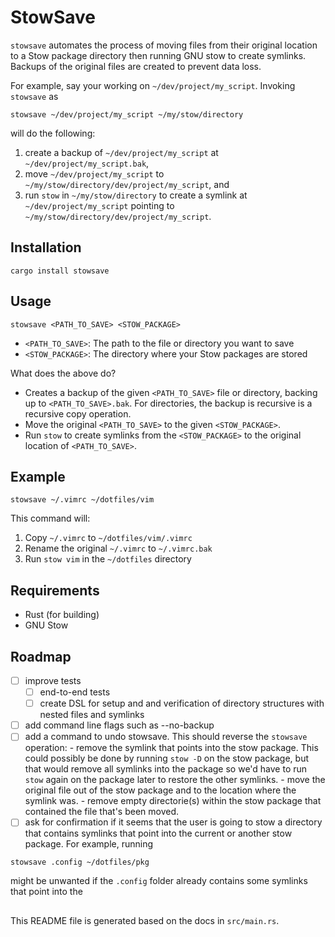# StowSave

`stowsave` automates the process of moving files from their original location to a Stow package
directory then running GNU stow to create symlinks. Backups of the original files are created
to prevent data loss.

For example, say your working on `~/dev/project/my_script`. Invoking `stowsave` as

```
stowsave ~/dev/project/my_script ~/my/stow/directory
```

will do the following:
  1. create a backup of `~/dev/project/my_script` at `~/dev/project/my_script.bak`,
  2. move `~/dev/project/my_script` to `~/my/stow/directory/dev/project/my_script`, and
  3. run `stow` in `~/my/stow/directory` to create a symlink at `~/dev/project/my_script`
     pointing to `~/my/stow/directory/dev/project/my_script`.

## Installation

`cargo install stowsave`

## Usage
```
stowsave <PATH_TO_SAVE> <STOW_PACKAGE>
```
- `<PATH_TO_SAVE>`: The path to the file or directory you want to save
- `<STOW_PACKAGE>`: The directory where your Stow packages are stored

What does the above do?
- Creates a backup of the given `<PATH_TO_SAVE>` file or directory, backing up to
`<PATH_TO_SAVE>.bak`. For directories, the backup is recursive is a recursive copy operation.
- Move the original `<PATH_TO_SAVE>` to the given `<STOW_PACKAGE>`.
- Run `stow` to create symlinks from the `<STOW_PACKAGE>` to the original location of
`<PATH_TO_SAVE>`.

## Example
```
stowsave ~/.vimrc ~/dotfiles/vim
```
This command will:
1. Copy `~/.vimrc` to `~/dotfiles/vim/.vimrc`
2. Rename the original `~/.vimrc` to `~/.vimrc.bak`
3. Run `stow vim` in the `~/dotfiles` directory

## Requirements

- Rust (for building)
- GNU Stow

## Roadmap

- [ ] improve tests
  - [ ] end-to-end tests
  - [ ] create DSL for setup and and verification of directory structures with nested files and symlinks
- [ ] add command line flags such as --no-backup
- [ ] add a command to undo stowsave. This should reverse the `stowsave` operation:
        - remove the symlink that points into the stow package. This could possibly be done by
        running `stow -D` on the stow package, but that would remove all symlinks into the
        package so we'd have to run `stow` again on the package later to restore the other
        symlinks.
        - move the original file out of the stow package and to the location where the symlink
        was.
        - remove empty directorie(s) within the stow package that contained the file that's
        been moved.
- [ ] ask for confirmation if it seems that the user is going to stow a directory that contains
symlinks that point into the current or another stow package. For example, running
```
stowsave .config ~/dotfiles/pkg
```
might be unwanted if the `.config` folder already contains some symlinks that point into the

##
This README file is generated based on the docs in `src/main.rs`.
